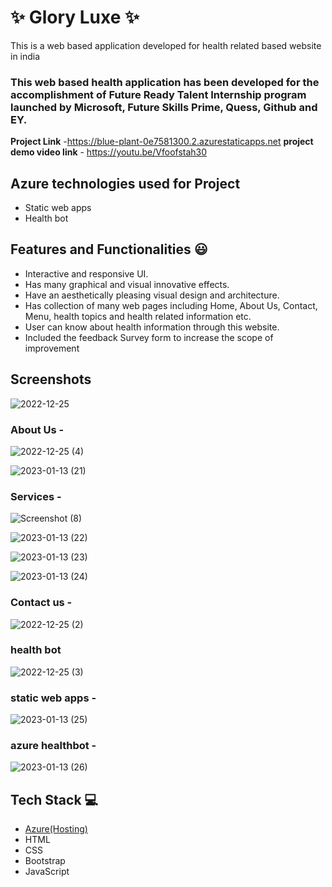 # ✨  Glory Luxe ✨

This is a web based application developed for health related based website in india

### This web based health application has been developed for the accomplishment of Future Ready Talent Internship program launched by Microsoft, Future Skills Prime, Quess, Github and EY.


**Project Link** -https://blue-plant-0e7581300.2.azurestaticapps.net
**project demo video link** - https://youtu.be/Vfoofstah30

## Azure technologies used for Project

- Static web apps
- Health bot

## Features and Functionalities 😃

- Interactive and responsive UI.
- Has many graphical and visual innovative effects.
- Have an aesthetically pleasing visual design and architecture.
- Has collection of many web pages including Home, About Us, Contact, Menu, health topics and health related information etc.
- User can know about health information through this website.
- Included the feedback Survey form to increase the scope of improvement 

## Screenshots
![2022-12-25](https://user-images.githubusercontent.com/117892590/209464311-9c195a01-0818-4769-abc2-e49302825857.png)

### About Us -
![2022-12-25 (4)](https://user-images.githubusercontent.com/117892590/209464588-43eef4df-98ed-482c-a4c8-f4907a67a3a5.png)

![2023-01-13 (21)](https://user-images.githubusercontent.com/117892590/212337851-00e6364b-8a8a-4842-aae5-71d92ea50959.png)


### Services -
![Screenshot (8)](https://user-images.githubusercontent.com/117892590/209464568-d73df0fa-ca8d-436c-a90d-6dd6b9421fb6.png)

![2023-01-13 (22)](https://user-images.githubusercontent.com/117892590/212337604-edf3d6f8-d3e6-4ab6-9225-569a14a85041.png)

![2023-01-13 (23)](https://user-images.githubusercontent.com/117892590/212337673-acfb1d8d-a8c7-43f1-825b-d7fd3ba0cc4d.png)

![2023-01-13 (24)](https://user-images.githubusercontent.com/117892590/212337775-b5f11cdc-4d2d-4973-8986-7e9ce2b6f032.png)


### Contact us -
![2022-12-25 (2)](https://user-images.githubusercontent.com/117892590/209464495-b4d6df60-62d3-442c-b20e-fb565d9b8861.png)


### health bot

![2022-12-25 (3)](https://user-images.githubusercontent.com/117892590/209464346-76e7c47c-73bf-4351-a61d-688988ac15a1.png)
### static web apps -

![2023-01-13 (25)](https://user-images.githubusercontent.com/117892590/212337377-5c6bc43e-8411-4e93-81b9-4353d5c8eed9.png)


### azure healthbot -





![2023-01-13 (26)](https://user-images.githubusercontent.com/117892590/212337344-5f1d7a88-f252-460a-a16c-88f92291aefb.png)

## Tech Stack 💻

- [Azure(Hosting)](https://azure.microsoft.com/en-in/features/azure-portal/)
- HTML
- CSS
- Bootstrap
- JavaScript
